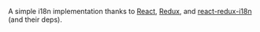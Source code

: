 A simple i18n implementation thanks to [React](https://reactjs.org/), [Redux](https://redux.js.org/), and [react-redux-i18n](https://github.com/artisavotins/react-redux-i18n) (and their deps).
